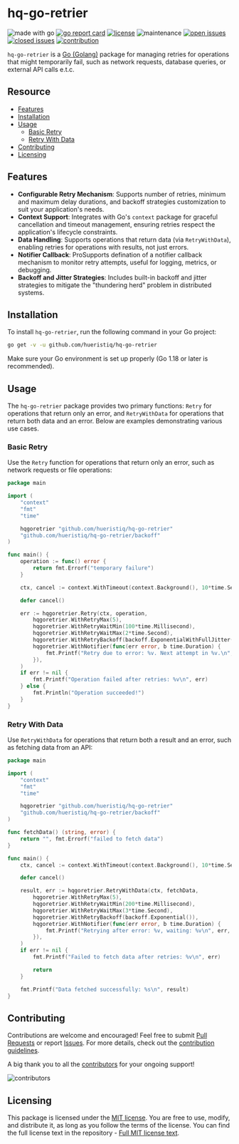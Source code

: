 # hq-go-retrier

![made with go](https://img.shields.io/badge/made%20with-Go-1E90FF.svg) [![go report card](https://goreportcard.com/badge/github.com/hueristiq/hq-go-retrier)](https://goreportcard.com/report/github.com/hueristiq/hq-go-retrier) [![license](https://img.shields.io/badge/license-MIT-gray.svg?color=1E90FF)](https://github.com/hueristiq/hq-go-retrier/blob/master/LICENSE) ![maintenance](https://img.shields.io/badge/maintained%3F-yes-1E90FF.svg) [![open issues](https://img.shields.io/github/issues-raw/hueristiq/hq-go-retrier.svg?style=flat&color=1E90FF)](https://github.com/hueristiq/hq-go-retrier/issues?q=is:issue+is:open) [![closed issues](https://img.shields.io/github/issues-closed-raw/hueristiq/hq-go-retrier.svg?style=flat&color=1E90FF)](https://github.com/hueristiq/hq-go-retrier/issues?q=is:issue+is:closed) [![contribution](https://img.shields.io/badge/contributions-welcome-1E90FF.svg)](https://github.com/hueristiq/hq-go-retrier/blob/master/CONTRIBUTING.md)

`hq-go-retrier` is a [Go (Golang)](http://golang.org/) package for managing retries for operations that might temporarily fail, such as network requests, database queries, or external API calls e.t.c.

## Resource

- [Features](#features)
- [Installation](#installation)
- [Usage](#usage)
	- [Basic Retry](#basic-retry)
	- [Retry With Data](#retry-with-data)
- [Contributing](#contributing)
- [Licensing](#licensing)

## Features

- **Configurable Retry Mechanism**: Supports number of retries, minimum and maximum delay durations, and backoff strategies customization to suit your application's needs.
- **Context Support**: Integrates with Go's `context` package for graceful cancellation and timeout management, ensuring retries respect the application's lifecycle constraints.
- **Data Handling**: Supports operations that return data (via `RetryWithData`), enabling retries for operations with results, not just errors.
- **Notifier Callback**: ProSupports defination of a notifier callback mechanism to monitor retry attempts, useful for logging, metrics, or debugging.
- **Backoff and Jitter Strategies**: Includes built-in backoff and jitter strategies to mitigate the "thundering herd" problem in distributed systems.

## Installation

To install `hq-go-retrier`, run the following command in your Go project:

```bash
go get -v -u github.com/hueristiq/hq-go-retrier
```

Make sure your Go environment is set up properly (Go 1.18 or later is recommended).

## Usage

The `hq-go-retrier` package provides two primary functions: `Retry` for operations that return only an error, and `RetryWithData` for operations that return both data and an error. Below are examples demonstrating various use cases.

### Basic Retry

Use the `Retry` function for operations that return only an error, such as network requests or file operations:

```go
package main

import (
	"context"
	"fmt"
	"time"

	hqgoretrier "github.com/hueristiq/hq-go-retrier"
	"github.com/hueristiq/hq-go-retrier/backoff"
)

func main() {
	operation := func() error {
		return fmt.Errorf("temporary failure")
	}

	ctx, cancel := context.WithTimeout(context.Background(), 10*time.Second)

	defer cancel()

	err := hqgoretrier.Retry(ctx, operation,
		hqgoretrier.WithRetryMax(5),
		hqgoretrier.WithRetryWaitMin(100*time.Millisecond),
		hqgoretrier.WithRetryWaitMax(2*time.Second),
		hqgoretrier.WithRetryBackoff(backoff.ExponentialWithFullJitter()),
		hqgoretrier.WithNotifier(func(err error, b time.Duration) {
			fmt.Printf("Retry due to error: %v. Next attempt in %v.\n", err, b)
		}),
	)
	if err != nil {
		fmt.Printf("Operation failed after retries: %v\n", err)
	} else {
		fmt.Println("Operation succeeded!")
	}
}
```

### Retry With Data

Use `RetryWithData` for operations that return both a result and an error, such as fetching data from an API:

```go
package main

import (
	"context"
	"fmt"
	"time"

	hqgoretrier "github.com/hueristiq/hq-go-retrier"
	"github.com/hueristiq/hq-go-retrier/backoff"
)

func fetchData() (string, error) {
	return "", fmt.Errorf("failed to fetch data")
}

func main() {
	ctx, cancel := context.WithTimeout(context.Background(), 10*time.Second)

	defer cancel()

	result, err := hqgoretrier.RetryWithData(ctx, fetchData,
		hqgoretrier.WithRetryMax(5),
		hqgoretrier.WithRetryWaitMin(200*time.Millisecond),
		hqgoretrier.WithRetryWaitMax(3*time.Second),
		hqgoretrier.WithRetryBackoff(backoff.Exponential()),
		hqgoretrier.WithNotifier(func(err error, b time.Duration) {
			fmt.Printf("Retrying after error: %v, waiting: %v\n", err, b)
		}),
	)
	if err != nil {
		fmt.Printf("Failed to fetch data after retries: %v\n", err)

		return
	}

	fmt.Printf("Data fetched successfully: %s\n", result)
}
```

## Contributing

Contributions are welcome and encouraged! Feel free to submit [Pull Requests](https://github.com/hueristiq/hq-go-retrier/pulls) or report [Issues](https://github.com/hueristiq/hq-go-retrier/issues). For more details, check out the [contribution guidelines](https://github.com/hueristiq/hq-go-retrier/blob/master/CONTRIBUTING.md).

A big thank you to all the [contributors](https://github.com/hueristiq/hq-go-retrier/graphs/contributors) for your ongoing support!

![contributors](https://contrib.rocks/image?repo=hueristiq/hq-go-retrier&max=500)

## Licensing

This package is licensed under the [MIT license](https://opensource.org/license/mit). You are free to use, modify, and distribute it, as long as you follow the terms of the license. You can find the full license text in the repository - [Full MIT license text](https://github.com/hueristiq/hq-go-retrier/blob/master/LICENSE).